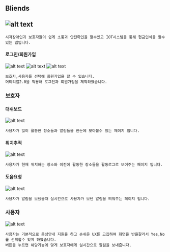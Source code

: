 ##     Bliends <br><br> ![alt text](https://github.com/godsejeong/Resume/blob/master/ProjectResource/Bliends/Bliends_Icon.png) 


``` 
시각장애인과 보호자들이 쉽게 소통과 안전확인을 할수있고 IOT시스템을 통해 현금인식을 할수 있는 앱입니다.
```

#### 로그인/회원가입

![alt text](https://github.com/godsejeong/Resume/blob/master/ProjectResource/Bliends/loginPage.png)
![alt text](https://github.com/godsejeong/Resume/blob/master/ProjectResource/Bliends/loginPage2.png)
![alt text](https://github.com/godsejeong/Resume/blob/master/ProjectResource/Bliends/loginPage3.png)

``` 
보호자,사용자를 선택해 회원가입을 할 수 있습니다.
머티리얼2.0을 적용해 로그인과 회원가입을 제작하였습니다.
```

### 보호자

#### 대쉬보드
![alt text](https://github.com/godsejeong/Resume/blob/master/ProjectResource/Bliends/GuradianDashbord.png)

```  
사용자가 많이 활동한 장소들과 알림들을 한눈에 모아볼수 있는 페이지 입니다.
```

#### 위치추적
![alt text](https://github.com/godsejeong/Resume/blob/master/ProjectResource/Bliends/GuardianMapPage.png)

```
사용자가 현재 위치하는 장소와 이전에 활동한 장소들을 활동로그로 보여주는 페이지 입니다.
```

#### 도움요청
![alt text](https://github.com/godsejeong/Resume/blob/master/ProjectResource/Bliends/GuardianHelpPage.png)

```  
사용자가 알림을 보냈을때 실시간으로 사용자가 보낸 알림을 띄워주는 페이지 입니다.
```

### 사용자
![alt text](https://github.com/godsejeong/Resume/blob/master/ProjectResource/Bliends/UserMainPage.png)


``` 
사용자는 기본적으로 음성안내 지원을 하고 손쉬운 UX를 고집하여 화면을 반을갈라서 Yes,No를 선택할수 있게 하였습니다. 
버튼을 누르면 해당기능에 맞게 보호자에게 실시간으로 알림을 보내줍니다.
```
